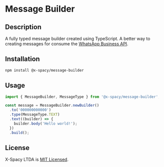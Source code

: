 # Message Builder

## Description

A fully typed message builder created using TypeScript. A better way to creating messages for consume the [WhatsApp Business API](https://developers.facebook.com/docs/whatsapp/api/messages).

## Installation

```bash
npm install @x-spacy/message-builder
```

## Usage

```typescript
import { MessageBuilder, MessageType } from '@x-spacy/message-builder';

const message = MessageBuilder.newBuilder()
  .to('000000000000')
  .type(MessageType.TEXT)
  .text((builder) => {
    builder.body('Hello world!');
  })
  .build();
```

## License

X-Spacy LTDA is [MIT Licensed](LICENSE).
